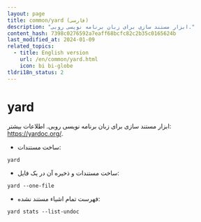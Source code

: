 ```yaml
---
layout: page
title: common/yard (فارسی)
description: "ابزار مستند سازی برای زبان برنامه نویسی روبی."
content_hash: 7398c0276592a7eaff68bcfc82c2b35c0165624b
last_modified_at: 2024-01-09
related_topics:
  - title: English version
    url: /en/common/yard.html
    icon: bi bi-globe
tldri18n_status: 2
---
```

# yard

ابزار مستند سازی برای زبان برنامه نویسی روبی.
اطلاعات بیشتر: <https://yardoc.org/>.

- ساخت مستندات:

`yard`

- ساخت مستندات و ذخیره آن در یک فایل:

`yard --one-file`

- فهرست تمام اشیاء مستند نشده:

`yard stats --list-undoc`
